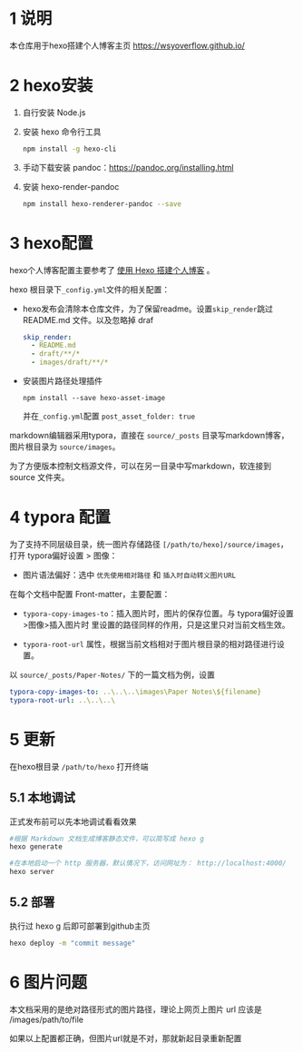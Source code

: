 # 1 说明

本仓库用于hexo搭建个人博客主页 https://wsyoverflow.github.io/

# 2 hexo安装

1. 自行安装 Node.js
2. 安装 hexo 命令行工具
   ```bash
   npm install -g hexo-cli 
   ```

3. 手动下载安装 pandoc：https://pandoc.org/installing.html

4. 安装 hexo-render-pandoc

   ```bash
   npm install hexo-renderer-pandoc --save
   ```


# 3 hexo配置

hexo个人博客配置主要参考了 [使用 Hexo 搭建个人博客](https://kiku.vip/2020/12/21/Hexo/#%E4%B8%BA%E4%BB%80%E4%B9%88%E8%A6%81%E6%90%AD%E5%BB%BA%E4%B8%AA%E4%BA%BA%E5%8D%9A%E5%AE%A2) 。

hexo 根目录下`_config.yml`文件的相关配置：

- hexo发布会清除本仓库文件，为了保留readme。设置`skip_render`跳过 README.md 文件。以及忽略掉 draf
  ```yaml
  skip_render:
    - README.md
    - draft/**/*
    - images/draft/**/*
  ```

- 安装图片路径处理插件
  ```
  npm install --save hexo-asset-image
  ```

  并在`_config.yml`配置  `post_asset_folder: true`

markdown编辑器采用typora，直接在 `source/_posts` 目录写markdown博客，图片根目录为 `source/images`。

为了方便版本控制文档源文件，可以在另一目录中写markdown，软连接到 source 文件夹。

# 4 typora 配置

为了支持不同层级目录，统一图片存储路径 `[/path/to/hexo]/source/images`，打开 typora偏好设置 > 图像：
- 图片语法偏好：选中 `优先使用相对路径` 和 `插入时自动转义图片URL`

在每个文档中配置 Front-matter，主要配置：

- `typora-copy-images-to`：插入图片时，图片的保存位置。与 typora偏好设置>图像>插入图片时 里设置的路径同样的作用，只是这里只对当前文档生效。

-  `typora-root-url` 属性，根据当前文档相对于图片根目录的相对路径进行设置。

  以 `source/_posts/Paper-Notes/` 下的一篇文档为例，设置

```yaml
typora-copy-images-to: ..\..\..\images\Paper Notes\${filename}
typora-root-url: ..\..\..\
```

# 5 更新

在hexo根目录 `/path/to/hexo` 打开终端

## 5.1 本地调试

正式发布前可以先本地调试看看效果

```bash
#根据 Markdown 文档生成博客静态文件，可以简写成 hexo g
hexo generate

#在本地启动一个 http 服务器，默认情况下，访问网址为： http://localhost:4000/
hexo server
```

## 5.2 部署

执行过 hexo g 后即可部署到github主页

```bash
hexo deploy -m "commit message"
```

# 6 图片问题

本文档采用的是绝对路径形式的图片路径，理论上网页上图片 url 应该是 /images/path/to/file

如果以上配置都正确，但图片url就是不对，那就新起目录重新配置
